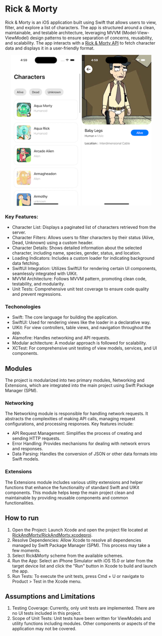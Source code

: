 # Rick & Morty
Rick & Morty is an iOS application built using Swift that allows users to view, filter, and explore a list of characters. The app is structured around a clean, maintainable, and testable architecture, leveraging MVVM (Model-View-ViewModel) design patterns to ensure separation of concerns, reusability, and scalability. The app interacts with a [Rick & Morty API](https://rickandmortyapi.com/documentation/) to fetch character data and displays it in a user-friendly format.

<p align="center">
  <img 
    src="/Screenshots/sc1.png"
    width="230" 
    title="Characters"
    >
  <img
    src="/Screenshots/sc2.png"
    width="230"
    title="Character details"
    >
</p>

### Key Features:
- Character List: Displays a paginated list of characters retrieved from the server.
- Character Filters: Allows users to filter characters by their status (Alive, Dead, Unknown) using a custom header.
- Character Details: Shows detailed information about the selected character, including name, species, gender, status, and location.
- Loading Indicators: Includes a custom loader for indicating background data fetching.
- SwiftUI Integration: Utilizes SwiftUI for rendering certain UI components, seamlessly integrated with UIKit.
- MVVM Architecture: Follows MVVM pattern, promoting clean code, testability, and modularity.
- Unit Tests: Comprehensive unit test coverage to ensure code quality and prevent regressions.

### Techonologies
- Swift: The core language for building the application.
- SwiftUI: Used for rendering views like the loader in a declarative way.
- UIKit: For view controllers, table views, and navigation throughout the app.
- Alamofire: Handles networking and API requests.
- Modular achitecture: A modular approach is followed for scalability.
- XCTest: For comprehensive unit testing of view models, services, and UI components.

## Modules
The project is modularized into two primary modules, Networking and Extensions, which are integrated into the main project using Swift Package Manager (SPM).

### Networking
The Networking module is responsible for handling network requests. It abstracts the complexities of making API calls, managing request configurations, and processing responses. Key features include:

- API Request Management: Simplifies the process of creating and sending HTTP requests.
- Error Handling: Provides mechanisms for dealing with network errors and responses.
- Data Parsing: Handles the conversion of JSON or other data formats into Swift models.

### Extensions
The Extensions module includes various utility extensions and helper functions that enhance the functionality of standard Swift and UIKit components. This module helps keep the main project clean and maintainable by providing reusable components and common functionalities.

## How to run
1. Open the Project: Launch Xcode and open the project file located at [RickAndMorty/RickAndMorty.xcodeproj](RickAndMorty/RickAndMorty.xcodeproj).
2. Resolve Dependencies: Allow Xcode to resolve all dependencies managed by Swift Package Manager (SPM). This process may take a few moments.
3. Select Rick&Morty scheme from the available schemes.
4. Run the App: Select an iPhone Simulator with iOS 15.0 or later from the target device list and click the "Run" button in Xcode to build and launch the app.
5. Run Tests: To execute the unit tests, press Cmd + U or navigate to Product > Test in the Xcode menu.

## Assumptions and Limitations
1. Testing Coverage: Currently, only unit tests are implemented. There are no UI tests included in this project.
2. Scope of Unit Tests: Unit tests have been written for ViewModels and utility functions including modules. Other components or aspects of the application may not be covered.
